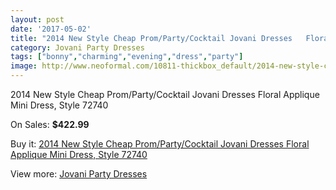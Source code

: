 ```yaml
---
layout: post
date: '2017-05-02'
title: "2014 New Style Cheap Prom/Party/Cocktail Jovani Dresses   Floral Applique Mini Dress, Style 72740"
category: Jovani Party Dresses
tags: ["bonny","charming","evening","dress","party"]
image: http://www.neoformal.com/10811-thickbox_default/2014-new-style-cheap-prom-party-cocktail-jovani-dresses-floral-applique-mini-dress-style-72740.jpg
---
```

2014 New Style Cheap Prom/Party/Cocktail Jovani Dresses   Floral Applique Mini Dress, Style 72740

On Sales: **$422.99**
<a href="https://www.neoformal.com/en/jovani-party-dresses-2014/3821-2014-new-style-cheap-prom-party-cocktail-jovani-dresses-floral-applique-mini-dress-style-72740.html"><amp-img layout="responsive" width="600" height="600" src="//www.neoformal.com/10811-thickbox_default/2014-new-style-cheap-prom-party-cocktail-jovani-dresses-floral-applique-mini-dress-style-72740.jpg" alt="2014 New Style Cheap Prom/Party/Cocktail Jovani Dresses   Floral Applique Mini Dress, Style 72740 0" /></a>
<a href="https://www.neoformal.com/en/jovani-party-dresses-2014/3821-2014-new-style-cheap-prom-party-cocktail-jovani-dresses-floral-applique-mini-dress-style-72740.html"><amp-img layout="responsive" width="600" height="600" src="//www.neoformal.com/10812-thickbox_default/2014-new-style-cheap-prom-party-cocktail-jovani-dresses-floral-applique-mini-dress-style-72740.jpg" alt="2014 New Style Cheap Prom/Party/Cocktail Jovani Dresses   Floral Applique Mini Dress, Style 72740 1" /></a>

Buy it: [2014 New Style Cheap Prom/Party/Cocktail Jovani Dresses   Floral Applique Mini Dress, Style 72740](https://www.neoformal.com/en/jovani-party-dresses-2014/3821-2014-new-style-cheap-prom-party-cocktail-jovani-dresses-floral-applique-mini-dress-style-72740.html "2014 New Style Cheap Prom/Party/Cocktail Jovani Dresses   Floral Applique Mini Dress, Style 72740")

View more: [Jovani Party Dresses](https://www.neoformal.com/en/52-jovani-party-dresses-2014 "Jovani Party Dresses")